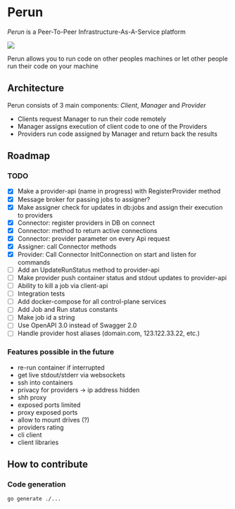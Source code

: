 # Perun

_Perun_ is a Peer-To-Peer Infrastructure-As-A-Service platform

![](https://upload.wikimedia.org/wikipedia/commons/e/e4/Thunder_mark_%283%29.svg)

Perun allows you to run code on other peoples machines or let other people run their code on your machine

## Architecture

Perun consists of 3 main components: _Client_, _Manager_ and _Provider_

- Clients request Manager to run their code remotely
- Manager assigns execution of client code to one of the Providers
- Providers run code assigned by Manager and return back the results

## Roadmap

### TODO

- [x] Make a provider-api (name in progress) with RegisterProvider method
- [x] Message broker for passing jobs to assigner?
- [x] Make assigner check for updates in db:jobs and assign their execution to providers
- [x] Connector: register providers in DB on connect
- [x] Connector: method to return active connections
- [x] Connector: provider parameter on every Api request
- [x] Assigner: call Connector methods
- [x] Provider: Call Connector InitConnection on start and listen for commands
- [ ] Add an UpdateRunStatus method to provider-api
- [ ] Make provider push container status and stdout updates to provider-api
- [ ] Ability to kill a job via client-api
- [ ] Integration tests
- [ ] Add docker-compose for all control-plane services
- [ ] Add Job and Run status constants
- [ ] Make job id a string
- [ ] Use OpenAPI 3.0 instead of Swagger 2.0
- [ ] Handle provider host aliases (domain.com, 123.122.33.22, etc.)

### Features possible in the future
- re-run container if interrupted
- get live stdout/stderr via websockets
- ssh into containers
- privacy for providers -> ip address hidden
- shh proxy
- exposed ports limited
- proxy exposed ports
- allow to mount drives (?)
- providers rating
- cli client
- client libraries

## How to contribute

### Code generation

```shell
go generate ./...
```

